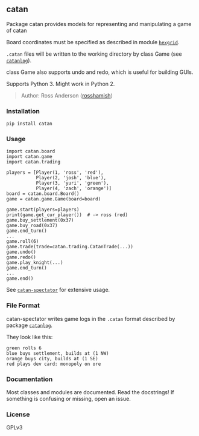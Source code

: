 catan
-----

Package catan provides models for representing and manipulating a game of catan

Board coordinates must be specified as described in module [`hexgrid`](https://github.com/rosshamish/hexgrid).

`.catan` files will be written to the working directory by class Game (see [`catanlog`](https://github.com/rosshamish/catanlog)).

class Game also supports undo and redo, which is useful for building GUIs.

Supports Python 3. Might work in Python 2.

> Author: Ross Anderson ([rosshamish](https://github.com/rosshamish))

### Installation

```
pip install catan
```

### Usage

```
import catan.board
import catan.game
import catan.trading

players = [Player(1, 'ross', 'red'),
           Player(2, 'josh', 'blue'),
           Player(3, 'yuri', 'green'),
           Player(4, 'zach', 'orange')]
board = catan.board.Board()
game = catan.game.Game(board=board)

game.start(players=players)
print(game.get_cur_player())  # -> ross (red)
game.buy_settlement(0x37)
game.buy_road(0x37)
game.end_turn()
...
game.roll(6)
game.trade(trade=catan.trading.CatanTrade(...))
game.undo()
game.redo()
game.play_knight(...)
game.end_turn()
...
game.end()
```

See [`catan-spectator`](https://github.com/rosshamish/catan-spectator) for extensive usage.

### File Format

<!-- remember to update this section in sync with "File Format" in github.com/rosshamish/catan-spectator/README.md -->

catan-spectator writes game logs in the `.catan` format described by package [`catanlog`](https://github.com/rosshamish/catanlog).

They look like this:

```
green rolls 6
blue buys settlement, builds at (1 NW)
orange buys city, builds at (1 SE)
red plays dev card: monopoly on ore
```

### Documentation

Most classes and modules are documented. Read the docstrings! If something is confusing or missing, open an issue.

### License

GPLv3
